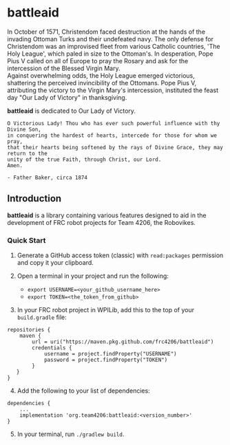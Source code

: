 # battleaid

In October of 1571, Christendom faced destruction at the hands of the invading Ottoman Turks and their undefeated navy.  The only defense for Christendom was an improvised fleet from various Catholic countries, 'The Holy League', which paled in size to the Ottoman's.  In desperation, Pope Pius V called on all of Europe to pray the Rosary and ask for the intercession of the Blessed Virgin Mary.  
Against overwhelming odds, the Holy League emerged victorious, shattering the perceived invincibility of the Ottomans.  Pope Pius V, attributing the victory to the Virgin Mary's intercession, instituted the feast day "Our Lady of Victory" in thanksgiving.

**battleaid** is dedicated to Our Lady of Victory.

```
O Victorious Lady! Thou who has ever such powerful influence with thy Divine Son, 
in conquering the hardest of hearts, intercede for those for whom we pray, 
that their hearts being softened by the rays of Divine Grace, they may return to the
unity of the true Faith, through Christ, our Lord. 
Amen.

- Father Baker, circa 1874
```

## Introduction

**battleaid** is a library containing various features designed to aid in the development of FRC robot projects for Team 4206, the Robovikes.

### Quick Start

1. Generate a GitHub access token (classic) with `read:packages` permission and copy it your clipboard.

2. Open a terminal in your project and run the following: 
    - `export USERNAME=<your_github_username_here>`
    - `export TOKEN=<the_token_from_github>`

3. In your FRC robot project in WPILib, add this to the top of your `build.gradle` file:
```
repositories {
    maven {
        url = uri("https://maven.pkg.github.com/frc4206/battleaid")
        credentials {
            username = project.findProperty("USERNAME")
            password = project.findProperty("TOKEN")
        }
   }
}
```
4. Add the following to your list of dependencies:
```
dependencies {
    ...
    implementation 'org.team4206:battleaid:<version_number>'
}
```

5. In your terminal, run `./gradlew build`.